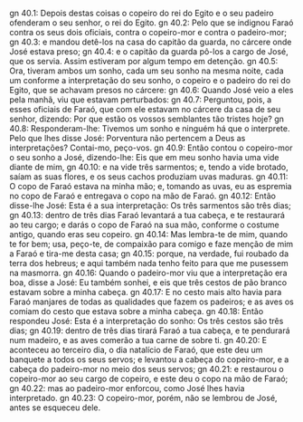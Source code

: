 gn 40.1: Depois destas coisas o copeiro do rei do Egito e o seu padeiro ofenderam o seu senhor, o rei do Egito.
gn 40.2: Pelo que se indignou Faraó contra os seus dois oficiais, contra o copeiro-mor e contra o padeiro-mor;
gn 40.3: e mandou detê-los na casa do capitão da guarda, no cárcere onde José estava preso;
gn 40.4: e o capitão da guarda pô-los a cargo de José, que os servia. Assim estiveram por algum tempo em detenção.
gn 40.5: Ora, tiveram ambos um sonho, cada um seu sonho na mesma noite, cada um conforme a interpretação do seu sonho, o copeiro e o padeiro do rei do Egito, que se achavam presos no cárcere:
gn 40.6: Quando José veio a eles pela manhã, viu que estavam perturbados:
gn 40.7: Perguntou, pois, a esses oficiais de Faraó, que com ele estavam no cárcere da casa de seu senhor, dizendo: Por que estão os vossos semblantes tão tristes hoje?
gn 40.8: Responderam-lhe: Tivemos um sonho e ninguém há que o interprete. Pelo que lhes disse José: Porventura não pertencem a Deus as interpretações? Contai-mo, peço-vos.
gn 40.9: Então contou o copeiro-mor o seu sonho a José, dizendo-lhe: Eis que em meu sonho havia uma vide diante de mim,
gn 40.10: e na vide três sarmentos; e, tendo a vide brotado, saíam as suas flores, e os seus cachos produziam uvas maduras.
gn 40.11: O copo de Faraó estava na minha mão; e, tomando as uvas, eu as espremia no copo de Faraó e entregava o copo na mão de Faraó.
gn 40.12: Então disse-lhe José: Esta é a sua interpretação: Os três sarmentos são três dias;
gn 40.13: dentro de três dias Faraó levantará a tua cabeça, e te restaurará ao teu cargo; e darás o copo de Faraó na sua mão, conforme o costume antigo, quando eras seu copeiro.
gn 40.14: Mas lembra-te de mim, quando te for bem; usa, peço-te, de compaixão para comigo e faze menção de mim a Faraó e tira-me desta casa;
gn 40.15: porque, na verdade, fui roubado da terra dos hebreus; e aqui também nada tenho feito para que me pusessem na masmorra.
gn 40.16: Quando o padeiro-mor viu que a interpretação era boa, disse a José: Eu também sonhei, e eis que três cestos de pão branco estavam sobre a minha cabeça.
gn 40.17: E no cesto mais alto havia para Faraó manjares de todas as qualidades que fazem os padeiros; e as aves os comiam do cesto que estava sobre a minha cabeça.
gn 40.18: Então respondeu José: Esta é a interpretação do sonho: Os três cestos são três dias;
gn 40.19: dentro de três dias tirará Faraó a tua cabeça, e te pendurará num madeiro, e as aves comerão a tua carne de sobre ti.
gn 40.20: E aconteceu ao terceiro dia, o dia natalício de Faraó, que este deu um banquete a todos os seus servos; e levantou a cabeça do copeiro-mor, e a cabeça do padeiro-mor no meio dos seus servos;
gn 40.21: e restaurou o copeiro-mor ao seu cargo de copeiro, e este deu o copo na mão de Faraó;
gn 40.22: mas ao padeiro-mor enforcou, como José lhes havia interpretado.
gn 40.23: O copeiro-mor, porém, não se lembrou de José, antes se esqueceu dele.
